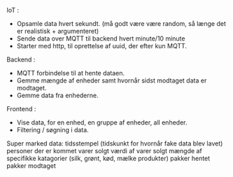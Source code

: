 IoT : 
* Opsamle data hvert sekundt. (må godt være være random, så længe det er realistisk + argumenteret)
* Sende data over MQTT til backend hvert minute/10 minute
* Starter med http, til oprettelse af uuid, der efter kun MQTT.


Backend :
* MQTT forbindelse til at hente dataen.
* Gemme mængde af enheder samt hvornår sidst modtaget data er modtaget.
* Gemme data fra enhederne.



Frontend :
* Vise data, for en enhed, en gruppe af enheder, all enheder.
* Filtering / søgning i data.


Super marked data:
tidsstempel (tidskunkt for hvornår fake data blev lavet)
personer der er kommet
varer solgt
værdi af varer solgt
mængde af specifikke katagorier (silk, grønt, kød, mælke produkter)
pakker hentet
pakker modtaget

